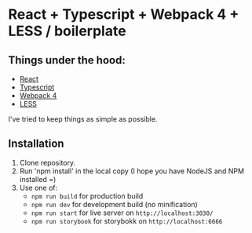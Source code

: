 # React + Typescript + Webpack 4 + LESS / boilerplate

## Things under the hood:

- [React](https://reactjs.org/)
- [Typescript](https://www.typescriptlang.org/)
- [Webpack 4](https://webpack.js.org/)
- [LESS](http://lesscss.org/)

I've tried to keep things as simple as possible.

## Installation

1. Clone repository.
2. Run 'npm install' in the local copy (I hope you have NodeJS and NPM installed =)
3. Use one of:
   - `npm run build` for production build
   - `npm run dev` for development build (no minification)
   - `npm run start` for live server on `http://localhost:3030/`
   - `npm run storybook` for storybokk on `http://localhost:6666`
